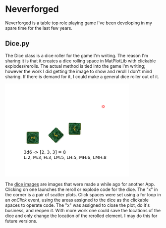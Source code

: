 # Neverforged
Neverforged is a table top role playing game I've been developing in my spare time for the last few years.

## Dice.py
The Dice class is a dice roller for the game I'm writing.  The reason I'm sharing it is that it creates a dice rolling space in MatPlotLib with clickable explodes/rerolls.  The actual method is tied into the game I'm writing; however the work I did getting the image to show and reroll I don't mind sharing.  If there is demand for it, I could make a general dice roller out of it.

![Image of Dice App](/images/Figure_1.png)

The [dice images](https://github.com/NeverForged/Neverforged/tree/master/images/dice) are images that were made a while ago for another App.  Clicking on one launches the reroll or explode code for the dice.  The "x" in the corner is a pair of scatter plots.  Click spaces were set using a for loop in an *onClick* event, using the areas assigned to the dice as the clickable spaces to operate code.  The "x" was assigned to close the plot, do it's business, and reopen it.  With more work one could save the locations of the dice and only change the location of the rerolled element.  I may do this for future versions.
